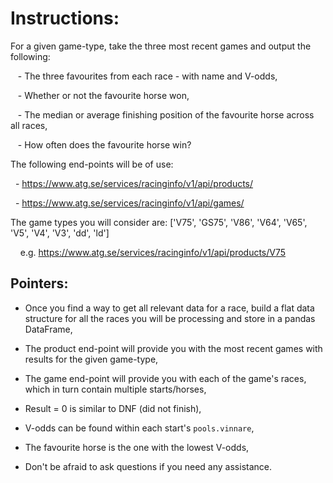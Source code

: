# Instructions:

For a given game-type, take the three most recent games and output the following:

   - The three favourites from each race - with name and V-odds,

   - Whether or not the favourite horse won,

   - The median or average finishing position of the favourite horse across all races,

   - How often does the favourite horse win?

The following end-points will be of use:

  - https://www.atg.se/services/racinginfo/v1/api/products/<gameType>

  - https://www.atg.se/services/racinginfo/v1/api/games/<gameID>

The game types you will consider are: ['V75', 'GS75', 'V86', 'V64', 'V65', 'V5', 'V4', 'V3', 'dd', 'ld']

    e.g. https://www.atg.se/services/racinginfo/v1/api/products/V75

## Pointers:

* Once you find a way to get all relevant data for a race, build a flat data structure for all the races you will be processing and store in a pandas DataFrame,

* The product end-point will provide you with the most recent games with results for the given game-type,

* The game end-point will provide you with each of the game's races, which in turn contain multiple starts/horses,

* Result = 0 is similar to DNF (did not finish),

* V-odds can be found within each start's `pools.vinnare`,

* The favourite horse is the one with the lowest V-odds,

* Don't be afraid to ask questions if you need any assistance.
